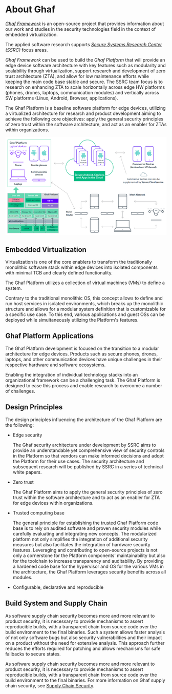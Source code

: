<!--
    Copyright 2022-2023 TII (SSRC) and the Ghaf contributors
    SPDX-License-Identifier: CC-BY-SA-4.0
-->

# About Ghaf

_[Ghaf Framework](./appendices/glossary.md#ghaf)_ is an open-source project that provides information about our work and studies in the security technologies field in the context of embedded virtualization.

The applied software research supports _[Secure Systems Research Center](./appendices/glossary.md#ssrc) (SSRC)_ focus areas.

*Ghaf Framework* can be used to build the *Ghaf Platform* that will provide an edge device software architecture with key features such as modularity and scalability through virtualization, support research and development of zero trust architecture (ZTA), and allow for low maintenance efforts while keeping the main code base stable and secure. The SSRC team focus is to research on enhancing ZTA to scale horizontally across edge HW platforms (phones, drones, laptops, communication modules) and vertically across SW platforms (Linux, Android, Browser, applications).

The Ghaf Platform is a baseline software platform for edge devices, utilizing a virtualized architecture for research and product development aiming to achieve the following core objectives: apply the general security principles of zero trust within the software architecture, and act as an enabler for ZTAs within organizations.

![Ghaf Platform Infrastructure](./img/ghaf_platform_infrastructure.png "Typical devices and infrastructure around the Ghaf Platform")


## Embedded Virtualization

Virtualization is one of the core enablers to transform the traditionally monolithic software stack within edge devices into isolated components with minimal TCB and clearly defined functionality.

The Ghaf Platform utilizes a collection of virtual machines (VMs) to define a system.

Contrary to the traditional monolithic OS, this concept allows to define and run host services in isolated environments, which breaks up the monolithic structure and allows for a modular system definition that is customizable for a specific use case. To this end, various applications and guest OSs can be deployed while simultaneously utilizing the Platform's features. 


## Ghaf Platform Applications

The Ghaf Platform development is focused on the transition to a modular architecture for edge devices. Products such as secure phones, drones, laptops, and other communication devices have unique challenges in their respective hardware and software ecosystems.

Enabling the integration of individual technology stacks into an organizational framework can be a challenging task. The Ghaf Platform is designed to ease this process and enable research to overcome a number of challenges.


## Design Principles

The design principles influencing the architecture of the Ghaf Platform are the following:

* Edge security  
  
    The Ghaf security architecture under development by SSRC aims to provide an understandable yet comprehensive view of security controls in the Platform so that vendors can make informed decisions and adopt the Platform for their use cases. The security architecture and subsequent research will be published by SSRC in a series of technical white papers. 

* Zero trust

    The Ghaf Platform aims to apply the general security principles of zero trust within the software architecture and to act as an enabler for ZTA for edge devices within organizations. 
  
* Trusted computing base 

    The general principle for establishing the trusted Ghaf Platform code base is to rely on audited software and proven security modules while carefully evaluating and integrating new concepts. The modularized platform not only simplifies the integration of additional security measures but also facilitates the integration of hardware security features. Leveraging and contributing to open-source projects is not only a cornerstone for the Platform components' maintainability but also for the toolchain to increase transparency and auditability. By providing a hardened code base for the hypervisor and OS for the various VMs in the architecture, the Ghaf Platform leverages security benefits across all modules.

* Configurable, declarative and reproducible


## Build System and Supply Chain

As software supply chain security becomes more and more relevant to product security, it is necessary to provide mechanisms to assert reproducible builds, with a transparent chain from source code over the build environment to the final binaries. Such a system allows faster analysis of not only software bugs but also security vulnerabilities and their impact on a product without the need for extensive analysis. This approach further reduces the efforts required for patching and allows mechanisms for safe fallbacks to secure states.

As software supply chain security becomes more and more relevant to product security, it is necessary to provide mechanisms to assert reproducible builds, with a transparent chain from source code over the build environment to the final binaries. For more information on Ghaf supply chain security, see [Supply Chain Security](../scs/scs.md).
